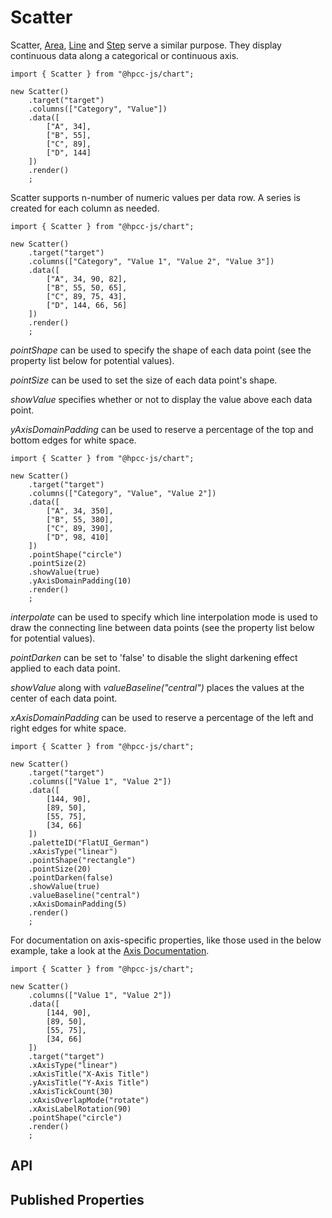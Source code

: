 # Scatter

<!--meta
{
    "id": 1482,
    "name": "Scatter",
    "kind": 128,
    "kindString": "Class",
    "flags": {
        "isExported": true
    },
    "sources": [
        {
            "fileName": "Scatter.ts",
            "line": 16,
            "character": 20
        },
        {
            "fileName": "Scatter.ts",
            "line": 352,
            "character": 24
        }
    ],
    "extendedTypes": [
        {
            "type": "reference",
            "name": "XYAxis",
            "id": 693
        }
    ],
    "extendedBy": [
        {
            "type": "reference",
            "name": "Area",
            "id": 2401
        },
        {
            "type": "reference",
            "name": "BubbleXY",
            "id": 5147
        },
        {
            "type": "reference",
            "name": "Line",
            "id": 10381
        },
        {
            "type": "reference",
            "name": "Step",
            "id": 13337
        }
    ],
    "folder": "packages/chart"
}
-->

Scatter, [Area](./Area.md), [Line](./Line.md) and [Step](./Step.md) serve a similar purpose. They display continuous data along a categorical or continuous axis.

```sample-code
import { Scatter } from "@hpcc-js/chart";

new Scatter()
    .target("target")
    .columns(["Category", "Value"])
    .data([
        ["A", 34],
        ["B", 55],
        ["C", 89],
        ["D", 144]
    ])
    .render()
    ;
```

Scatter supports n-number of numeric values per data row. A series is created for each column as needed. 

```sample-code
import { Scatter } from "@hpcc-js/chart";

new Scatter()
    .target("target")
    .columns(["Category", "Value 1", "Value 2", "Value 3"])
    .data([
        ["A", 34, 90, 82],
        ["B", 55, 50, 65],
        ["C", 89, 75, 43],
        ["D", 144, 66, 56]
    ])
    .render()
    ;
```

_pointShape_ can be used to specify the shape of each data point (see the property list below for potential values).

_pointSize_ can be used to set the size of each data point's shape.

_showValue_ specifies whether or not to display the value above each data point.

_yAxisDomainPadding_ can be used to reserve a percentage of the top and bottom edges for white space.

```sample-code
import { Scatter } from "@hpcc-js/chart";

new Scatter()
    .target("target")
    .columns(["Category", "Value", "Value 2"])
    .data([
        ["A", 34, 350],
        ["B", 55, 380],
        ["C", 89, 390],
        ["D", 98, 410]
    ])
    .pointShape("circle")
    .pointSize(2)
    .showValue(true)
    .yAxisDomainPadding(10)
    .render()
    ;
```

_interpolate_ can be used to specify which line interpolation mode is used to draw the connecting line between data points (see the property list below for potential values).

_pointDarken_ can be set to 'false' to disable the slight darkening effect applied to each data point.

_showValue_ along with _valueBaseline("central")_ places the values at the center of each data point.

_xAxisDomainPadding_ can be used to reserve a percentage of the left and right edges for white space.

```sample-code
import { Scatter } from "@hpcc-js/chart";

new Scatter()
    .target("target")
    .columns(["Value 1", "Value 2"])
    .data([
        [144, 90],
        [89, 50],
        [55, 75],
        [34, 66]
    ])
    .paletteID("FlatUI_German")
    .xAxisType("linear")
    .pointShape("rectangle")
    .pointSize(20)
    .pointDarken(false)
    .showValue(true)
    .valueBaseline("central")
    .xAxisDomainPadding(5)
    .render()
    ;
```

For documentation on axis-specific properties, like those used in the below example, take a look at the [Axis Documentation](./XYAxis.md).

```sample-code
import { Scatter } from "@hpcc-js/chart";

new Scatter()
    .columns(["Value 1", "Value 2"])
    .data([
        [144, 90],
        [89, 50],
        [55, 75],
        [34, 66]
    ])
    .target("target")
    .xAxisType("linear")
    .xAxisTitle("X-Axis Title")
    .yAxisTitle("Y-Axis Title")
    .xAxisTickCount(30)
    .xAxisOverlapMode("rotate")
    .xAxisLabelRotation(90)
    .pointShape("circle")
    .render()
    ;
```

## API

## Published Properties
```@hpcc-js/chart:Scatter
```
